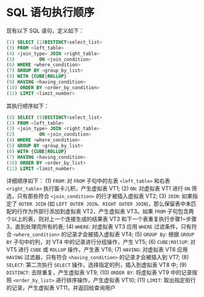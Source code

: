 # SQL 语句执行顺序 

现有以下 SQL 语句，定义如下：

~~~sql
(1) SELECT (2)DISTINCT<select_list>
(3) FROM <left_table>
(4) <join_type> JOIN <right_table>
(5)         ON <join_condition>
(6) WHERE <where_condition>
(7) GROUP BY <group_by_list>
(8) WITH {CUBE|ROLLUP}
(9) HAVING <having_condition>
(10) ORDER BY <order_by_condition>
(11) LIMIT <limit_number>
~~~

其执行顺序如下：
~~~sql
(8) SELECT (9)DISTINCT<select_list>
(1) FROM <left_table>
(3) <join_type> JOIN <right_table>
(2)         ON <join_condition>
(4) WHERE <where_condition>
(5) GROUP BY <group_by_list>
(6) WITH {CUBE|ROLLUP}
(7) HAVING <having_condition>
(10) ORDER BY <order_by_list>
(11) LIMIT <limit_number>
~~~

详细顺序如下：
(1) `FROM`: 对 `FROM` 子句中的左表 `<left_table>` 和右表 `<right_table>` 执行笛卡儿积，产生虚拟表 VT1;
(2) `ON`: 对虚拟表 VT1 进行 `ON` 筛选，只有那些符合 `<join_condition>` 的行才被插入虚拟表 VT2;
(3) `JOIN`: 如果指定了 `OUTER JOIN` (如 `LEFT OUTER JOIN`、`RIGHT OUTER JOIN`)，那么保留表中未匹配的行作为外部行添加到虚拟表 VT2，产生虚拟表 VT3。如果 `FROM` 子句包含两个以上的表，则对上一个连接生成的结果表 VT3 和下一个表重复执行步骤1\~步骤3，直到处理完所有的表;
(4) `WHERE`: 对虚拟表 VT3 应用 `WHERE` 过滤条件，只有符合 `<where_condition>` 的记录才会被插入虚拟表 VT4;
(5) `GROUP By`: 根据 `GROUP BY` 子句中的列，对 VT4 中的记录进行分组操作，产生 VT5;
(6) `CUBE|ROllUP`: 对 VT5 进行 `CUBE` 或 `ROLLUP` 操作，产生表 VT6;
(7) `HAVING`: 对虚拟表 VT6 应用 `HAVING` 过滤器，只有符合 `<having_condition>` 的记录才会被插入到 VT7;
(8) `SELECT`: 第二次执行 `SELECT` 操作，选择指定的列，插入到虚拟表 VT8 中;
(9) `DISTINCT`: 去除重复，产生虚拟表 VT9;
(10) `ORDER BY`: 将虚拟表 VT9 中的记录按照 `<order_by_list>` 进行排序操作，产生虚拟表 VT10;
(11) `LIMIT`: 取出指定街行的记录，产生虚拟表 VT11，并返回给查询用户